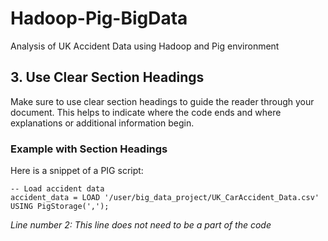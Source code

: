 # Hadoop-Pig-BigData
Analysis of UK Accident Data using Hadoop and Pig environment


## 3. Use Clear Section Headings

Make sure to use clear section headings to guide the reader through your document. This helps to indicate where the code ends and where explanations or additional information begin.

### Example with Section Headings



Here is a snippet of a PIG script:

```pig
-- Load accident data
accident_data = LOAD '/user/big_data_project/UK_CarAccident_Data.csv' USING PigStorage(',');
```

*Line number 2: This line does not need to be a part of the code*





